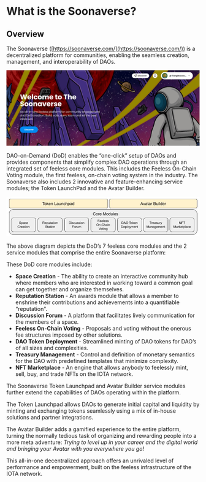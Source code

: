 # What is the Soonaverse?

## Overview

The Soonaverse ([https://soonaverse.com/](https://soonaverse.com/)) is a decentralized platform for communities, enabling the seamless creation, management, and interoperability of DAOs.

![](<.gitbook/assets/image (1) (1) (1) (1) (1) (1).png>)

DAO-on-Demand (DoD) enables the “one-click” setup of DAOs and provides components that simplify complex DAO operations through an integrated set of feeless core modules. This includes the Feeless On-Chain Voting module, the first feeless, on-chain voting system in the industry. The Soonaverse also includes 2 innovative and feature-enhancing service modules; the Token LaunchPad and the Avatar Builder.

![](<.gitbook/assets/image (18) (1) (1).png>)

The above diagram depicts the DoD’s 7 feeless core modules and the 2 service modules that comprise the entire Soonaverse platform:

These DoD core modules include:

* **Space Creation** - The ability to create an interactive community hub where members who are interested in working toward a common goal can get together and organize themselves.
* **Reputation Station** - An awards module that allows a member to enshrine their contributions and achievements into a quantifiable “reputation".
* **Discussion Forum** - A platform that facilitates lively communication for the members of a space.
* **Feeless On-Chain Voting** - Proposals and voting without the onerous fee structures imposed by other solutions.
* **DAO Token Deployment** - Streamlined minting of DAO tokens for DAO’s of all sizes and complexities.
* **Treasury Management** - Control and definition of monetary semantics for the DAO with predefined templates that minimize complexity.
* **NFT Marketplace** - An engine that allows anybody to feelessly mint, sell, buy, and trade NFTs on the IOTA network.

The Soonaverse Token Launchpad and Avatar Builder service modules further extend the capabilities of DAOs operating within the platform.

The Token Launchpad allows DAOs to generate initial capital and liquidity by minting and exchanging tokens seamlessly using a mix of in-house solutions and partner integrations.

The Avatar Builder adds a gamified experience to the entire platform, turning the normally tedious task of organizing and rewarding people into a more meta adventure: _Trying to level up in your career and the digital world and bringing your Avatar with you everywhere you go!_

This all-in-one decentralized approach offers an unrivaled level of performance and empowerment, built on the feeless infrastructure of the IOTA network.
